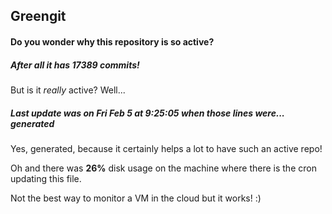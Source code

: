 ## Greengit

#### Do you wonder why this repository is so active?

##### After all it has 17389 commits!

But is it *really* active? Well...

##### Last update was on Fri Feb 5 at 9:25:05 when those lines were... generated

Yes, generated, because it certainly helps a lot to have such an active repo!

Oh and there was **26%** disk usage on the machine
where there is the cron updating this file.

Not the best way to monitor a VM in the cloud but it works! :)
